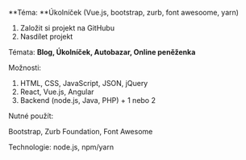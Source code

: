 **Téma: 
**Úkolníček (Vue.js, bootstrap, zurb, font awesoome, yarn)

1. Založit si projekt na GitHubu
2. Nasdílet projekt

Témata:
**Blog, Úkolníček, Autobazar, Online peněženka**

Možnosti:
1. HTML, CSS, JavaScript, JSON, jQuery
2. React, Vue.js, Angular
3. Backend (node.js, Java, PHP) + 1 nebo 2

Nutné použít:

Bootstrap, Zurb Foundation, Font Awesome

Technologie:
node.js, npm/yarn


